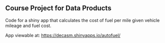 ## Course Project for Data Products

Code for a shiny app that calculates the cost of fuel per mile given vehicle mileage and fuel cost.

App viewable at: https://decasm.shinyapps.io/autofuel/

